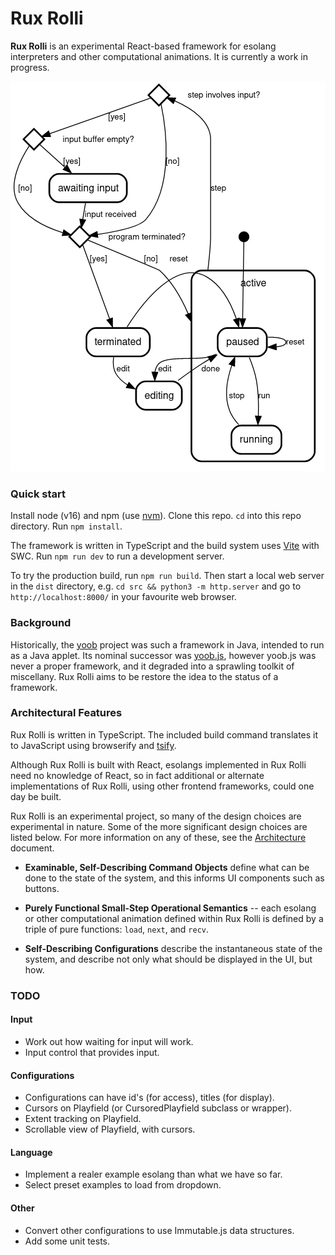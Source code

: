Rux Rolli
=========

**Rux Rolli** is an experimental React-based framework for esolang
interpreters and other computational animations.  It is currently
a work in progress.

![state machine diagram for Rux Rolli](images/state-machine-diagram.png?raw=true)

### Quick start

Install node (v16) and npm (use [nvm][]).  Clone this repo.  `cd` into this
repo directory.  Run `npm install`.

The framework is written in TypeScript and the build system uses
[Vite][] with SWC.  Run `npm run dev` to run a development server.

To try the production build, run `npm run build`.  Then start a
local web server in the `dist` directory, e.g.
`cd src && python3 -m http.server` and go to `http://localhost:8000/`
in your favourite web browser.

### Background

Historically, the [yoob][] project was such a framework in Java,
intended to run as a Java applet.  Its nominal successor was
[yoob.js][], however yoob.js was never a proper framework, and it
degraded into a sprawling toolkit of miscellany.  Rux Rolli aims
to be restore the idea to the status of a framework.

### Architectural Features

Rux Rolli is written in TypeScript.  The included build command
translates it to JavaScript using browserify and [tsify][].

Although Rux Rolli is built with React, esolangs implemented in
Rux Rolli need no knowledge of React, so in fact additional or
alternate implementations of Rux Rolli, using other frontend
frameworks, could one day be built.

Rux Rolli is an experimental project, so many of the design
choices are experimental in nature.  Some of the more significant
design choices are listed below.  For more information on any
of these, see the [Architecture](doc/Architecture.md) document.

*   **Examinable, Self-Describing Command Objects** define
    what can be done to the state of the system, and this
    informs UI components such as buttons.

*   **Purely Functional Small-Step Operational Semantics**
    -- each esolang or other computational animation
    defined within Rux Rolli is defined by a triple of pure
    functions: `load`, `next`, and `recv`.

*   **Self-Describing Configurations** describe the
    instantaneous state of the system, and describe not
    only what should be displayed in the UI, but how.

[yoob]: https://catseye.tc/node/yoob
[yoob.js]: https://catseye.tc/node/yoob.js
[tsify]: https://github.com/TypeStrong/tsify
[nvm]: https://github.com/nvm-sh/nvm
[Vite]: https://vitejs.dev/

### TODO

#### Input

*   Work out how waiting for input will work.
*   Input control that provides input.

#### Configurations

*   Configurations can have id's (for access), titles (for display).
*   Cursors on Playfield (or CursoredPlayfield subclass or wrapper).
*   Extent tracking on Playfield.
*   Scrollable view of Playfield, with cursors.

#### Language

*   Implement a realer example esolang than what we have so far.
*   Select preset examples to load from dropdown.

#### Other

*   Convert other configurations to use Immutable.js data structures.
*   Add some unit tests.
